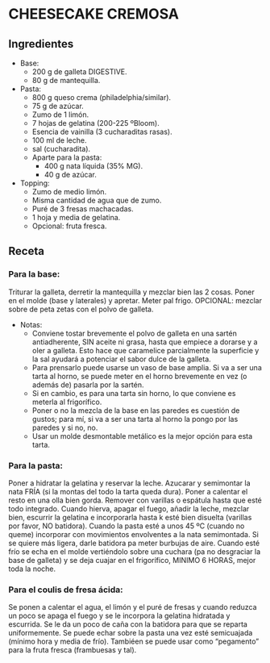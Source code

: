 # CHEESECAKE CREMOSA

## Ingredientes
- Base: 
    - 200 g de galleta DIGESTIVE.
    - 80 g de mantequilla.
- Pasta: 
    - 800 g queso crema (philadelphia/similar).
    - 75 g de azúcar.
    - Zumo de 1 limón.
    - 7 hojas de gelatina (200-225 ºBloom).
    - Esencia de vainilla (3 cucharaditas rasas).
    - 100 ml de leche.
    - sal (cucharadita).
    - Aparte para la pasta: 
        - 400 g nata líquida (35% MG).
        - 40 g de azúcar.
- Topping: 
    - Zumo de medio limón.
    - Misma cantidad de agua que de zumo.
    - Puré de 3 fresas machacadas.
    - 1 hoja y media de gelatina. 
    - Opcional: fruta fresca.

## Receta

### Para la base: 
Triturar la galleta, derretir la mantequilla y mezclar bien las 2 cosas. Poner en el molde (base y laterales) y apretar. Meter pal frigo. OPCIONAL: mezclar sobre de peta zetas con el polvo de galleta.

- Notas:
    + Conviene tostar brevemente el polvo de galleta en una sartén antiadherente, SIN aceite ni grasa, hasta que empiece a dorarse y a oler a galleta. Esto hace que caramelice parcialmente la superficie y la sal ayudará a potenciar el sabor dulce de la galleta.
    + Para prensarlo puede usarse un vaso de base amplia. Si va a ser una tarta al horno, se puede meter en el horno brevemente en vez (o además de) pasarla por la sartén.
    + Si en cambio, es para una tarta sin horno, lo que conviene es meterla al frigorífico.
    + Poner o no la mezcla de la base en las paredes es cuestión de gustos; para mí, si va a ser una tarta al horno la pongo por las paredes y si no, no.
    + Usar un molde desmontable metálico es la mejor opción para esta tarta.

### Para la pasta: 
Poner a hidratar la gelatina y reservar la leche. Azucarar y semimontar la nata FRÍA  (si la montas del todo la tarta queda dura). Poner a calentar el resto en una olla bien gorda. Remover con varillas o espátula hasta que esté todo integrado. Cuando hierva, apagar el fuego, añadir la leche, mezclar bien, escurrir la gelatina e incorporarla hasta k esté bien disuelta (varillas por favor, NO batidora). 
Cuando la pasta esté a unos 45 ºC (cuando no queme) incorporar con movimientos envolventes a la nata semimontada. Si se quiere más ligera, darle batidora pa meter burbujas de aire. Cuando esté frío se echa en el molde vertiéndolo sobre una cuchara (pa no desgraciar la base de galleta) y se deja cuajar en el frigorífico, MINIMO 6 HORAS, mejor toda la noche.

### Para el coulis de fresa ácida: 
Se ponen a calentar el agua, el limón y el puré de fresas y cuando reduzca un poco se apaga el fuego y se le incorpora la gelatina hidratada y escurrida. Se le da un poco de caña con la batidora para que se reparta uniformemente. Se puede echar sobre la pasta una vez esté semicuajada (mínimo hora y media de frío). Tambiéen se puede usar como “pegamento” para la fruta fresca (frambuesas y tal).
